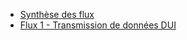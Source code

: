 * <a href="description_flux_synthese.html">Synthèse des flux</a>
* <a href="description_flux_1_transmission_donnees_dui.html">Flux 1 - Transmission de données DUI</a>
